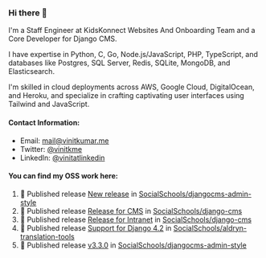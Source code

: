 ### Hi there 👋

I'm a Staff Engineer at KidsKonnect Websites And Onboarding Team and a Core Developer for Django CMS.

I have expertise in Python, C, Go, Node.js/JavaScript, PHP, TypeScript, and databases like Postgres, SQL Server, Redis, SQLite, MongoDB, and Elasticsearch. 

I'm skilled in cloud deployments across AWS, Google Cloud, DigitalOcean, and Heroku, and specialize in crafting captivating user interfaces using Tailwind and JavaScript. 

#### Contact Information:

- Email: <a href="mailto:mail@vinitkumar.me">mail@vinitkumar.me</a>
- Twitter: [@vinitkme](https://twitter.com/vinitkme)
- LinkedIn: [@vinitatlinkedin](https://www.linkedin.com/in/vinitatlinkedin/)  

#### You can find my OSS work here:

<!--START_SECTION:activity-->
1. 🚀 Published release [New release](https://github.com/SocialSchools/djangocms-admin-style/releases/tag/v3.3.1) in [SocialSchools/djangocms-admin-style](https://github.com/SocialSchools/djangocms-admin-style)
2. 🚀 Published release [Release for CMS](https://github.com/SocialSchools/django-cms/releases/tag/3.11.10) in [SocialSchools/django-cms](https://github.com/SocialSchools/django-cms)
3. 🚀 Published release [ Release for Intranet](https://github.com/SocialSchools/django-cms/releases/tag/3.11.7) in [SocialSchools/django-cms](https://github.com/SocialSchools/django-cms)
4. 🚀 Published release [Support for Django 4.2](https://github.com/SocialSchools/aldryn-translation-tools/releases/tag/0.3.2) in [SocialSchools/aldryn-translation-tools](https://github.com/SocialSchools/aldryn-translation-tools)
5. 🚀 Published release [v3.3.0](https://github.com/SocialSchools/djangocms-admin-style/releases/tag/v3.3.0) in [SocialSchools/djangocms-admin-style](https://github.com/SocialSchools/djangocms-admin-style)
<!--END_SECTION:activity-->
